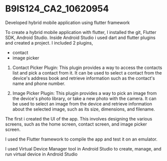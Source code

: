 # B9IS124_CA2_10620954
Developed hybrid mobile application using flutter framework

To create a hybrid mobile application with flutter, I installed the git, Flutter SDK, Android Studio. 
Inside Android Studio i used dart and flutter plugins and created a project. 
I included 2 plugins,
* contact 
* image picker

1. Contact Picker Plugin:
   This plugin provides a way to access the contacts list and pick a contact from it. 
   It can be used to select a contact from the device's address book and retrieve information such as the contact's name and phone number.

2. Image Picker Plugin:
   This plugin provides a way to pick an image from the device's photo library, or take a new photo with the camera. 
   It can be used to select an image from the device and retrieve information about the selected image, such as its size, dimensions, and filename.

The first i created the UI of the app. This involves designing the various screens, such as the home screen, contact screen, and image picker screen. 

I used the Flutter framework to compile the app and test it on an emulator.

I used Virtual Device Manager tool in Android Studio to create, manage, and run virtual device in Android Studio

